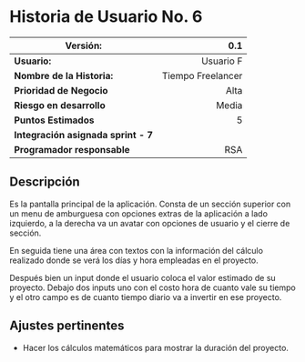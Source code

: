 # Historia de Usuario No. 6
|**Versión:** |0.1|
|----|-------------:|
|**Usuario:**|Usuario F|
|**Nombre de la Historia:**|Tiempo Freelancer|
|**Prioridad de Negocio**|Alta|
|**Riesgo en desarrollo**|Media|
|**Puntos Estimados**|5|
|**Integración asignada sprint - 7**||
|**Programador responsable**|RSA|

## Descripción
Es la pantalla principal de la aplicación. Consta de un sección superior con un menu de amburguesa con opciones extras de la aplicación a lado izquierdo, a la derecha va un avatar con opciones de usuario y el cierre de sección.

En seguida tiene una área con textos con la información del cálculo realizado donde se verá los días y hora empleadas en el proyecto.

Después bien un input donde el usuario coloca el valor estimado de su proyecto. Debajo dos inputs uno con el costo hora de cuanto vale su tiempo y el otro campo es de cuanto tiempo diario va a invertir en ese proyecto.

## Ajustes pertinentes
* Hacer los cálculos matemáticos para mostrar la duración del proyecto.